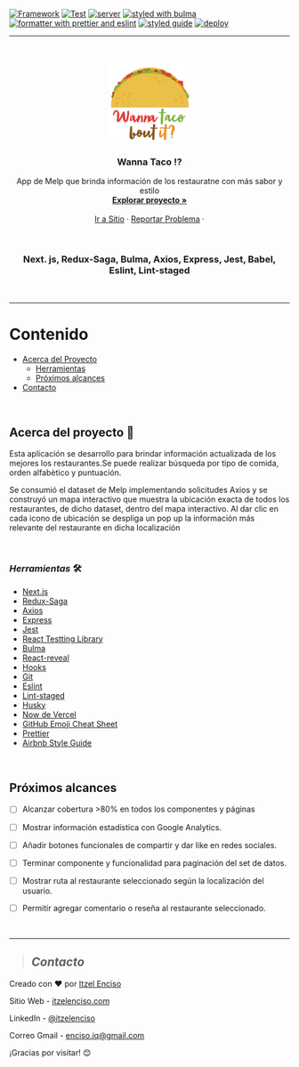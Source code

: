 [![Framework](https://img.shields.io/badge/Framework-Next.js-important?style=plastic)](https://github.com/zeit/next.js/)
[![Test](https://img.shields.io/badge/test-Jest-green?style=plastic)](https://jestjs.io/)
[![server](https://img.shields.io/badge/server_with-express-yellow?style=plastic)](https://expressjs.com/)
[![styled with bulma](https://img.shields.io/badge/styled_with-Bulma-pink?style=plastic)](https://bulma.io/)
[![formatter with prettier and eslint](https://img.shields.io/badge/formatter_with-prettier&eslint-blueviolet?style=plastic)](https://github.com/eslint/eslint)
[![styled guide](https://img.shields.io/badge/style_guide-Airbnb-violet?style=plastic)](https://github.com/airbnb/javascript)
[![deploy](https://img.shields.io/:deploy-Now-blue.svg?style=plastic)](http://badges.isc-license.org)

---

<br />
<p align="center">
  <a href="https://wanna-taco.now.sh/">
    <img src="public/logo.png" alt="Logo" width="145" height="145">
  </a>

  <h3 align="center">Wanna Taco !?</h3>

  <p align="center">
App de Melp que brinda información de los restauratne con más sabor y estilo   <br />
    <a href="https://github.com/eriika19/wanna-taco/tree/master/components"><strong>Explorar proyecto »</strong></a>
    <br />
    <br />
    <a href="https://wanna-taco.now.sh/">Ir a Sitio</a>
    ·
    <a href="https://github.com/eriika19/wanna-taco/issues">Reportar Problema</a>
    ·
  </p>
  <br />
</p>
 
 <h3 align="center"> Next. js, Redux-Saga, Bulma, Axios, Express, Jest, Babel, Eslint, Lint-staged</h3>

 <br />

---

# Contenido

- [Acerca del Proyecto](#acerca-del-proyecto)
  - [Herramientas](#_herramientas_)
  - [Próximos alcances](#próximos-alcances)
- [Contacto](#contacto)

 <br />

## Acerca del proyecto 🚀

Esta aplicación se desarrollo para brindar información actualizada de los mejores los
restaurantes.Se puede realizar búsqueda por tipo de comida, orden alfabètico y puntuación.

Se consumió el dataset de Melp implementando solicitudes Axios y se construyó un mapa interactivo
que muestra la ubicación exacta de todos los restaurantes, de dicho dataset, dentro del mapa
interactivo. Al dar clic en cada icono de ubicación se despliga un pop up la información más
relevante del restaurante en dicha localización

 <br />

### _*Herramientas*_ 🛠️

- [Next.js](https://github.com/zeit/next.js/)
- [Redux-Saga](https://github.com/bmealhouse/next-redux-saga)
- [Axios](https://github.com/axios/axios)
- [Express](https://expressjs.com/)
- [Jest](https://jestjs.io/)
- [React Testting Library](https://testing-library.com/docs/react-testing-library/intro)
- [Bulma](https://bulma.io/)
- [React-reveal](https://www.react-reveal.com/)
- [Hooks](https://es.reactjs.org/docs/hooks-intro.html)
- [Git](https://git-scm.com/)
- [Eslint](https://eslint.org/)
- [Lint-staged](https://openbase.io/js/lint-staged)
- [Husky](https://github.com/typicode/husky)
- [Now de Vercel](https://vercel.com/import?utm_medium=default-template&filter=next.js&utm_source=create-next-app&utm_campaign=create-next-app-readme)
- [GitHub Emoji Cheat Sheet](https://www.webpagefx.com/tools/emoji-cheat-sheet)
- [Prettier](https://github.com/prettier/prettier)
- [Airbnb Style Guide](https://github.com/airbnb/javascript)

 <br />

## Próximos alcances

- [ ] Alcanzar cobertura >80% en todos los componentes y páginas

- [ ] Mostrar información estadística con Google Analytics.

- [ ] Añadir botones funcionales de compartir y dar like en redes sociales.

- [ ] Terminar componente y funcionalidad para paginación del set de datos.

- [ ] Mostrar ruta al restaurante seleccionado según la localización del usuario.

- [ ] Permitir agregar comentario o reseña al restaurante seleccionado.

 <br />

---

> ## _Contacto_

Creado con ❤️ por [Itzel Enciso](https://github.com/eriika19)

Sitio Web - [itzelenciso.com](https://itzelenciso.com/)

LinkedIn - [@itzelenciso](https://www.linkedin.com/in/itzelenciso/)

Correo Gmail -
[enciso.iq@gmail.com](<mailto:enciso.iq@gmail.com?subject=Reclutamiento&body=¡Buen día! el motivo de contacto es:>)

¡Gracias por visitar! 😊
